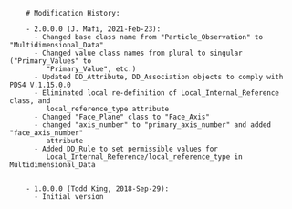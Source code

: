 		# Modification History:
		
		- 2.0.0.0 (J. Mafi, 2021-Feb-23):
		  - Changed base class name from "Particle_Observation" to "Multidimensional_Data"
		  - Changed value class names from plural to singular ("Primary_Values" to 
		     "Primary_Value", etc.)
		  - Updated DD_Attribute, DD_Association objects to comply with PDS4 V.1.15.0.0
		  - Eliminated local re-definition of Local_Internal_Reference class, and 
		     local_reference_type attribute
		  - Changed "Face_Plane" class to "Face_Axis"
		  - changed "axis_number" to "primary_axis_number" and added "face_axis_number" 
		     attribute
		  - Added DD_Rule to set permissible values for 
		     Local_Internal_Reference/local_reference_type in Multidimensional_Data
         
  		
		- 1.0.0.0 (Todd King, 2018-Sep-29): 
		  - Initial version       
